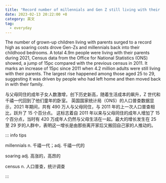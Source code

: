 ```yaml
---
title: "Record number of millennials and Gen Z still living with their parents"
date: 2023-02-13 20:22:00 +8
category: 英文
tag:
  - everyday
---
```


The number of grown-up children living with parents surged to a record high as soaring costs drove Gen-Zs and millennials back into their childhood bedrooms. A total 4.9m people were living with their parents during 2021, Census data from the Office for National Statistics (ONS) showed, a jump of 15pc compared with the previous census in 2011. It marks an increase of 15pc since 2011 when 4.2 million adults were still living with their parents. The largest rise happened among those aged 25 to 29, suggesting it was driven by people who had left home and then moved back in with their family.

与父母同住的成年子女人数激增，创下历史新高，随着生活成本的飙升，Z 世代和千禧一代回到了他们童年的卧室。 英国国家统计局（ONS）的人口普查数据显示，2021 年期间，共有 490 万人与父母同住，与 2011 年的上一次人口普查相比，跃升了 15 个百分点。 这标志着自 2011 年以来与父母同住的成年人增加了 15 个百分点，当时有 420 万成年人仍然与父母生活在一起。最大的增长发生在 25 至 29 岁的人群中，表明这一增长是由那些离开家后又搬回自己家的人推动的。

::: info tips

millennials n. 千禧一代；adj. 千禧一代的

soaring adj. 高涨的，高昂的

census n. 人口普查，统计调查

:::
